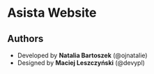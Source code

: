 <h1>Asista Website</h1>
<h2>Authors</h2>
<ul>
    <li>Developed by <strong>Natalia Bartoszek</strong> (@ojnatalie)</li>
    <li>Designed by <strong>Maciej Leszczyński</strong> (@devypl)</li>
</ul>

